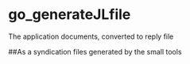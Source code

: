 # go_generateJLfile
The application documents, converted to reply file

##As a syndication files generated by the small tools
